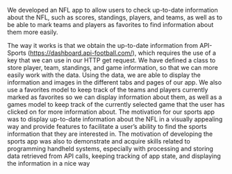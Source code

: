 We developed an NFL app to allow users to check up-to-date information about the NFL, such as scores, standings, players, and teams, as well as to be able to mark teams and players as favorites to find information about them more easily. 

The way it works is that we obtain the up-to-date information from API-Sports (https://dashboard.api-football.com/), which requires the use of a key that we can use in our HTTP get request. We have defined a class to store player, team, standings, and game information, so that we can more easily work with the data. Using the data, we are able to display the information and images in the different tabs and pages of our app. We also use a favorites model to keep track of the teams and players currently marked as favorites so we can display information about them, as well as a games model to keep track of the currently selected game that the user has clicked on for more information about. The motivation for our sports app was to display up-to-date information about the NFL in a visually appealing way and provide features to facilitate a user’s ability to find the sports information that they are interested in. The motivation of developing the sports app was also to demonstrate and acquire skills related to programming handheld systems, especially with processing and storing data retrieved from API calls, keeping tracking of app state, and displaying the information in a nice way
